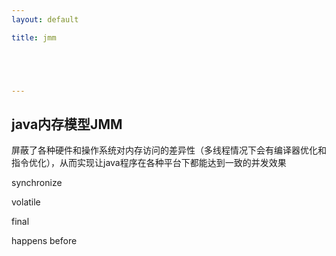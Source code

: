 ```yaml
---
layout: default

title: jmm





---
```


## java内存模型JMM 

屏蔽了各种硬件和操作系统对内存访问的差异性（多线程情况下会有编译器优化和指令优化），从而实现让java程序在各种平台下都能达到一致的并发效果

synchronize

volatile

final

happens before

